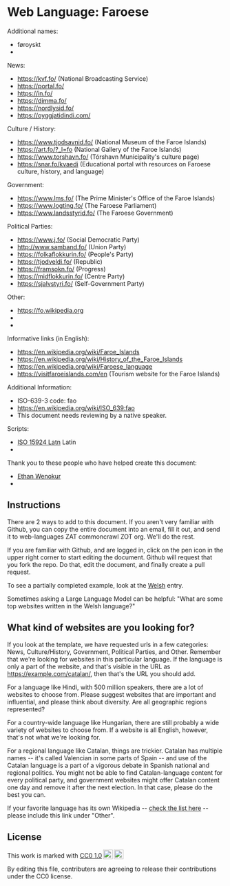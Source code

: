 # Web Language: Faroese

Additional names:
- føroyskt
- 

News:
- https://kvf.fo/ (National Broadcasting Service)
- https://portal.fo/
- https://in.fo/
- https://dimma.fo/
- https://nordlysid.fo/
- https://oyggjatidindi.com/

Culture / History:
- https://www.tjodsavnid.fo/ (National Museum of the Faroe Islands)
- https://art.fo/?_l=fo (National Gallery of the Faroe Islands)
- https://www.torshavn.fo/ (Tórshavn Municipality's culture page)
- https://snar.fo/kvaedi (Educational portal with resources on Faroese culture, history, and language)

Government:
- https://www.lms.fo/ (The Prime Minister's Office of the Faroe Islands)
- https://www.logting.fo/ (The Faroese Parliament)
- https://www.landsstyrid.fo/ (The Faroese Government)

Political Parties:
- https://www.j.fo/ (Social Democratic Party)
- http://www.samband.fo/ (Union Party)
- https://folkaflokkurin.fo/ (People's Party)
- https://tjodveldi.fo/ (Republic)
- https://framsokn.fo/ (Progress)
- https://midflokkurin.fo/ (Centre Party)
- https://sjalvstyri.fo/ (Self-Government Party)

Other:
- https://fo.wikipedia.org
- 
- 

Informative links (in English):
- https://en.wikipedia.org/wiki/Faroe_Islands
- https://en.wikipedia.org/wiki/History_of_the_Faroe_Islands
- https://en.wikipedia.org/wiki/Faroese_language
- https://visitfaroeislands.com/en (Tourism website for the Faroe Islands)

Additional Information:
- ISO-639-3 code: fao
- https://en.wikipedia.org/wiki/ISO_639:fao
- This document needs reviewing by a native speaker.


Scripts:
- <a href="https://en.wikipedia.org/wiki/ISO_15924">ISO 15924 Latn</a> Latin
- 

Thank you to these people who have helped create this document:
- [Ethan Wenokur](https://github.com/e-Winnie)
- 

## Instructions

There are 2 ways to add to this document. If you aren't very familiar
with Github, you can copy the entire document into an email, fill it
out, and send it to web-languages ZAT commoncrawl ZOT org. We'll do the rest.

If you are familiar with Github, and are logged in, click on the pen
icon in the upper right corner to start editing the document.
Github will request that you fork the repo. Do that, edit the
document, and finally create a pull request.

To see a partially completed example, look at the
[Welsh](../living/welsh.md) entry.

Sometimes asking a Large Language Model can be helpful: "What are some
top websites written in the Welsh language?"

## What kind of websites are you looking for?

If you look at the template, we have requested urls in a few
categories: News, Culture/History, Government, Political Parties, and
Other. Remember that we're looking for websites in this particular
language. If the language is only a part of the website, and that's
visible in the URL as https://example.com/catalan/, then that's the
URL you should add.

For a language like Hindi, with 500 million speakers, there are a lot
of websites to choose from. Please suggest websites that are important
and influential, and please think about diversity. Are all geographic
regions represented?

For a country-wide language like Hungarian, there are still probably a
wide variety of websites to choose from. If a website is all English,
however, that's not what we're looking for.

For a regional language like Catalan, things are trickier. Catalan has
multiple names -- it's called Valencian in some parts of Spain -- and
use of the Catalan language is a part of a vigorous debate in Spanish
national and regional politics. You might not be able to find
Catalan-language content for every political party, and government
websites might offer Catalan content one day and remove it after
the next election. In that case, please do the best you can.

If your favorite language has its own Wikipedia -- [check the list here](https://en.wikipedia.org/wiki/List_of_Wikipedias) --
please include this link under "Other".

## License

<p xmlns:cc="http://creativecommons.org/ns#" >This work is marked with <a href="https://creativecommons.org/publicdomain/zero/1.0/?ref=chooser-v1" target="_blank" rel="license noopener noreferrer" style="display:inline-block;">CC0 1.0<img style="height:22px!important;margin-left:3px;vertical-align:text-bottom;" src="https://mirrors.creativecommons.org/presskit/icons/cc.svg?ref=chooser-v1" alt=""><img style="height:22px!important;margin-left:3px;vertical-align:text-bottom;" src="https://mirrors.creativecommons.org/presskit/icons/zero.svg?ref=chooser-v1" alt=""></a></p>

By editing this file, contributers are agreeing to release their contributions under the CC0 license.
